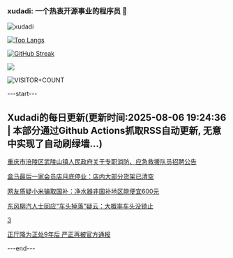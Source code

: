 ### xudadi: 一个热衷开源事业的程序员 👋

![xudadi](https://github-readme-stats-git-masterorgs-github-readme-stats-team.vercel.app/api?username=xudadi)

[![Top Langs](https://github-readme-stats.vercel.app/api/top-langs/?username=xudadi)](https://github.com/anuraghazra/github-readme-stats)

[![GitHub Streak](https://streak-stats.demolab.com?user=xudadi&locale=zh_Hans)](https://git.io/streak-stats)

![](https://raw.githubusercontent.com/xudadi/xudadi/main/assets/github-contribution-grid-snake.svg)

![VISITOR+COUNT](https://komarev.com/ghpvc/?username=xudadi&label=VISITOR+COUNT)


---start---

## Xudadi的每日更新(更新时间:2025-08-06 19:24:36 | 本部分通过Github Actions抓取RSS自动更新, 无意中实现了自动刷绿墙...)

[重庆市涪陵区武陵山镇人民政府关于专职消防、应急救援队员招聘公告](https://www.gongkaoleida.com/article/2552190)

[盒马最后一家会员店月底停业：店内大部分货架已清空](https://m.163.com/news/article/K67SM1250512D3VJ.html)

[网友质疑小米骗取国补：净水器非国补地区能便宜600元](https://m.163.com/news/article/K67LVJAN0534P59R.html)

[东风柳汽人士回应"车头掉落"疑云：大概率车头没锁止](https://m.163.com/news/article/K67D3UJI0519DDQ2.html)

[3](https://m.163.com/touch/news/sub/domestic)

[正厅降为正处9年后 严正再被官方通报](https://m.163.com/news/article/K67P20T0053469LG.html)

---end---
